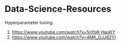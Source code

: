 # Data-Science-Resources
Hyperparameter tuning: 
  1. https://www.youtube.com/watch?v=5nYqK-HaoKY
  2. https://www.youtube.com/watch?v=4MK_OJJ82YI
